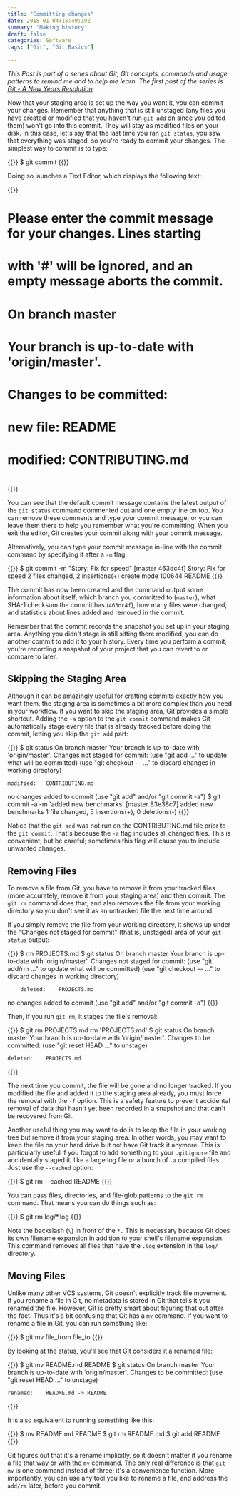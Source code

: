 ```yaml
---
title: "Committing changes"
date: 2018-01-04T15:49:19Z
summary: "Making history"
draft: false
categories: Software
tags: ["Git", "Git Basics"]

---
```

*This Post is part of a series about Git, Git concepts, commands and usage patterns 
to remind me and to help me learn. The first post of the series is [Git - A New Years Resolution](../introduction).*

Now that your staging area is set up the way you want it, you can commit your changes. 
Remember that anything that is still unstaged (any files you have created or modified 
that you haven't run `git add` on since you edited them) won't go into this commit. They 
will stay as modified files on your disk. In this case, let's say that the last time you 
ran `git status`, you saw that everything was staged, so you're ready to commit your changes. 
The simplest way to commit is to type:

{{<highlight bash>}}
$ git commit
{{</highlight>}}
 
Doing so launches a Text Editor, which displays the following text:

{{<highlight bash>}}
# Please enter the commit message for your changes. Lines starting
# with '#' will be ignored, and an empty message aborts the commit.
# On branch master
# Your branch is up-to-date with 'origin/master'.
#
# Changes to be committed:
#	new file:   README
#	modified:   CONTRIBUTING.md
#
{{</highlight>}}
 
You can see that the default commit message contains the latest output of the `git status` 
command commented out and one empty line on top. You can remove these comments and type 
your commit message, or you can leave them there to help you remember what you're committing. 
When you exit the editor, Git creates your commit along with your commit message.

Alternatively, you can type your commit message in-line with the commit command by specifying 
it after a `-m` flag:
 
{{<highlight bash>}}
$ git commit -m "Story: Fix for speed"
[master 463dc4f] Story: Fix for speed
 2 files changed, 2 insertions(+)
 create mode 100644 README
{{</highlight>}}

The commit has now been created and the command output some information about itself; 
which branch you committed to (`master`), what SHA-1 checksum the commit has (`463dc4f`), 
how many files were changed, and statistics about lines added and removed in the commit.

Remember that the commit records the snapshot you set up in your staging area. Anything you didn't 
stage is still sitting there modified; you can do another commit to add it to your history. 
Every time you perform a commit, you're recording a snapshot of your project that you can 
revert to or compare to later.

## Skipping the Staging Area

Although it can be amazingly useful for crafting commits exactly how you want them, the 
staging area is sometimes a bit more complex than you need in your workflow. 
If you want to skip the staging area, Git provides a simple shortcut. 
Adding the `-a` option to the `git commit` command makes Git automatically stage 
every file that is already tracked before doing the commit, letting you skip the `git add` part:

{{<highlight bash>}}
$ git status
On branch master
Your branch is up-to-date with 'origin/master'.
Changes not staged for commit:
  (use "git add <file>..." to update what will be committed)
  (use "git checkout -- <file>..." to discard changes in working directory)

    modified:   CONTRIBUTING.md

no changes added to commit (use "git add" and/or "git commit -a")
$ git commit -a -m 'added new benchmarks'
[master 83e38c7] added new benchmarks
 1 file changed, 5 insertions(+), 0 deletions(-)
{{</highlight>}}


Notice that the `git add` was not run on the CONTRIBUTING.md file prior to the `git commit`. That's 
because the `-a` flag includes all changed files. This is convenient, but be careful; sometimes 
this flag will cause you to include unwanted changes.

## Removing Files

To remove a file from Git, you have to remove it from your tracked files (more accurately, 
remove it from your staging area) and then commit. The `git rm` command does that, and also 
removes the file from your working directory so you don't see it as an untracked file 
the next time around.

If you simply remove the file from your working directory, it shows up under the 
"Changes not staged for commit" (that is, unstaged) area of your `git status` output:

{{<highlight bash>}}
$ rm PROJECTS.md
$ git status
On branch master
Your branch is up-to-date with 'origin/master'.
Changes not staged for commit:
  (use "git add/rm <file>..." to update what will be committed)
  (use "git checkout -- <file>..." to discard changes in working directory)

        deleted:    PROJECTS.md

no changes added to commit (use "git add" and/or "git commit -a")
{{</highlight>}} 

Then, if you run `git rm`, it stages the file's removal:

{{<highlight bash>}}
$ git rm PROJECTS.md
rm 'PROJECTS.md'
$ git status
On branch master
Your branch is up-to-date with 'origin/master'.
Changes to be committed:
  (use "git reset HEAD <file>..." to unstage)

    deleted:    PROJECTS.md
{{</highlight>}}
 
The next time you commit, the file will be gone and no longer tracked. If you 
modified the file and added it to the staging area already, you must force the 
removal with the `-f` option. This is a safety feature to prevent accidental removal 
of data that hasn't yet been recorded in a snapshot and that can't be recovered from Git.

Another useful thing you may want to do is to keep the file in your working tree 
but remove it from your staging area. In other words, you may want to keep the 
file on your hard drive but not have Git track it anymore. This is particularly
 useful if you forgot to add something to your `.gitignore` file and accidentally 
staged it, like a large log file or a bunch of `.a` compiled files. Just use the `--cached` option:

{{<highlight bash>}}
$ git rm --cached README
{{</highlight>}}
 
You can pass files, directories, and file-glob patterns to the `git rm` command. 
That means you can do things such as:

{{<highlight bash>}}
$ git rm log/\*.log
{{</highlight>}}
 
Note the backslash (`\`) in front of the `*.` This is necessary because Git does its own 
filename expansion in addition to your shell's filename expansion. This command removes 
all files that have the `.log` extension in the `log/` directory. 

## Moving Files

Unlike many other VCS systems, Git doesn't explicitly track file movement. 
If you rename a file in Git, no metadata is stored in Git that tells it you renamed 
the file. However, Git is pretty smart about figuring that out after the fact. 
Thus it's a bit confusing that Git has a `mv` command. If you want to rename a file in Git, 
you can run something like:

{{<highlight bash>}}
$ git mv file_from file_to
{{</highlight>}}

By looking at the status, you'll see that Git considers it a renamed file:

{{<highlight bash>}}
$ git mv README.md README
$ git status
On branch master
Your branch is up-to-date with 'origin/master'.
Changes to be committed:
  (use "git reset HEAD <file>..." to unstage)

    renamed:    README.md -> README
{{</highlight>}}
 
It is also equivalent to running something like this:

{{<highlight bash>}} 
$ mv README.md README
$ git rm README.md
$ git add README
{{</highlight>}}

Git figures out that it's a rename implicitly, so it doesn't matter if you rename 
a file that way or with the `mv` command. The only real difference is that `git mv` is one 
command instead of three; it's a convenience function. More importantly, you can use any 
tool you like to rename a file, and address the `add/rm` later, before you commit.

